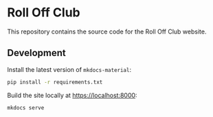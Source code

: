 # Roll Off Club

This repository contains the source code for the Roll Off Club website.

## Development

Install the latest version of `mkdocs-material`:

```sh
pip install -r requirements.txt
```

Build the site locally at <https://localhost:8000>:

```sh
mkdocs serve
```
